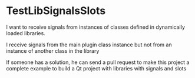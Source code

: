 # TestLibSignalsSlots

I want to receive signals from instances of classes defined in dynamically loaded libraries.

I receive signals from the main plugin class instance but not from an instance of another class in the library

If someone has a solution, he can send a pull request to make this project a complete example to build a Qt project with libraries with signals and slots
